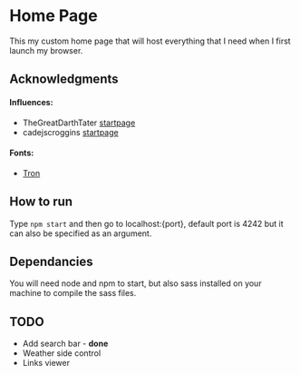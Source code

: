 # Home Page
This my custom home page that will host everything that I need when I first launch my browser.

## Acknowledgments 
#### Influences: 
* TheGreatDarthTater [startpage](https://github.com/Hungry-Hobo/Homepage)
* cadejscroggins [startpage](https://github.com/cadejscroggins/tilde)

#### Fonts: 
* [Tron](http://www.dafont.com/tron.font)

## How to run
Type `npm start` and then go to localhost:{port}, default port is 4242 but it can also be specified as an argument.

## Dependancies
You will need node and npm to start, but also sass installed on your machine to compile the sass files.

## TODO
* Add search bar - **done**
* Weather side control
* Links viewer
